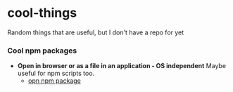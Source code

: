 # cool-things
Random things that are useful, but I don't have a repo for yet


### Cool npm packages
- **Open in browser or as a file in an application - OS independent**
  Maybe useful for npm scripts too.
  - [opn npm package](https://www.npmjs.com/package/opn)
